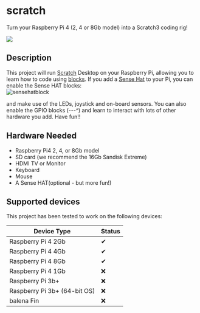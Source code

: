 # scratch

Turn your Raspberry Pi 4 (2, 4 or 8Gb model) into a Scratch3 coding rig!

[![](https://balena.io/deploy.png)](https://dashboard.balena-cloud.com/deploy?repoUrl=https://github.com/balenalabs-incubator/scratch)

## Description
This project will run [Scratch](https://scratch.mit.edu/) Desktop on your Raspberry Pi, allowing you to learn how to code using [blocks](https://en.wikipedia.org/wiki/Block_(programming)). If you add a [Sense Hat](https://www.raspberrypi.org/products/sense-hat/?resellerType=home) to your Pi, you can enable the Sense HAT blocks:<br/>
![sensehatblock](https://i.ibb.co/fnbnCQp/scratch-3-desktop-for-raspbian-on-raspberry-pi-2.png)

and make use of the LEDs, joystick and on-board sensors. You can also enable the GPIO blocks (---^) and learn to interact with lots of other hardware you add.
Have fun!!

## Hardware Needed
* Raspberry Pi4 2, 4, or 8Gb model
* SD card (we recommend the 16Gb Sandisk Extreme)
* HDMI TV or Monitor
* Keyboard
* Mouse
* A Sense HAT(optional - but more fun!)

## Supported devices
This project has been tested to work on the following devices:

| Device Type  | Status |
| ------------- | ------------- |
| Raspberry Pi 4 2Gb | ✔ |
| Raspberry Pi 4 4Gb | ✔ |
| Raspberry Pi 4 8Gb | ✔ |
| Raspberry Pi 4 1Gb | :x: |
| Raspberry Pi 3b+ | :x: |
| Raspberry Pi 3b+ (64-bit OS) | :x: |
| balena Fin | :x: |

